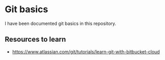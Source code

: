 # Git basics
I have been documented git basics in this repository.
## Resources to learn
* https://www.atlassian.com/git/tutorials/learn-git-with-bitbucket-cloud

